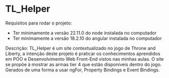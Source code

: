# TL_Helper

Requisitos para rodar o projeto:
  - Ter minimamente a versão 22.11.0 do node instalada no computador
  - Ter minimamente a versão 18.2.10 do angular instalada no computador

Descrição: TL_Helper é um site contextualizado no jogo de Throne and Liberty, a intenção deste projeto é praticar os conhecimentos aprendidos em POO e Desenvolvimento Web Front-End vistos nas minhas aulas. O site se propõe à mostrar as armas tier 4 que estão disponíveis dentro do jogo. Gerados de uma forma a usar ngFor, Property Bindings e Event Bindings.
